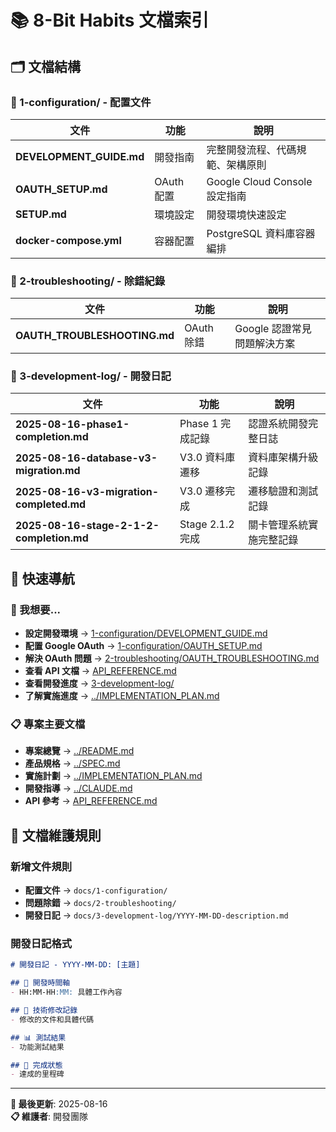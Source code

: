 # 📚 8-Bit Habits 文檔索引

## 🗂️ **文檔結構**

### **📁 1-configuration/ - 配置文件**
| 文件 | 功能 | 說明 |
|---|---|---|
| **DEVELOPMENT_GUIDE.md** | 開發指南 | 完整開發流程、代碼規範、架構原則 |
| **OAUTH_SETUP.md** | OAuth 配置 | Google Cloud Console 設定指南 |
| **SETUP.md** | 環境設定 | 開發環境快速設定 |
| **docker-compose.yml** | 容器配置 | PostgreSQL 資料庫容器編排 |

### **📁 2-troubleshooting/ - 除錯紀錄**
| 文件 | 功能 | 說明 |
|---|---|---|
| **OAUTH_TROUBLESHOOTING.md** | OAuth 除錯 | Google 認證常見問題解決方案 |

### **📁 3-development-log/ - 開發日記**
| 文件 | 功能 | 說明 |
|---|---|---|
| **2025-08-16-phase1-completion.md** | Phase 1 完成記錄 | 認證系統開發完整日誌 |
| **2025-08-16-database-v3-migration.md** | V3.0 資料庫遷移 | 資料庫架構升級記錄 |
| **2025-08-16-v3-migration-completed.md** | V3.0 遷移完成 | 遷移驗證和測試記錄 |
| **2025-08-16-stage-2-1-2-completion.md** | Stage 2.1.2 完成 | 關卡管理系統實施完整記錄 |

## 🚀 **快速導航**

### **🔧 我想要...**
- **設定開發環境** → [1-configuration/DEVELOPMENT_GUIDE.md](./1-configuration/DEVELOPMENT_GUIDE.md)
- **配置 Google OAuth** → [1-configuration/OAUTH_SETUP.md](./1-configuration/OAUTH_SETUP.md)
- **解決 OAuth 問題** → [2-troubleshooting/OAUTH_TROUBLESHOOTING.md](./2-troubleshooting/OAUTH_TROUBLESHOOTING.md)
- **查看 API 文檔** → [API_REFERENCE.md](./API_REFERENCE.md)
- **查看開發進度** → [3-development-log/](./3-development-log/)
- **了解實施進度** → [../IMPLEMENTATION_PLAN.md](../IMPLEMENTATION_PLAN.md)

### **📋 專案主要文檔**
- **專案總覽** → [../README.md](../README.md) 
- **產品規格** → [../SPEC.md](../SPEC.md)
- **實施計劃** → [../IMPLEMENTATION_PLAN.md](../IMPLEMENTATION_PLAN.md)
- **開發指導** → [../CLAUDE.md](../CLAUDE.md)
- **API 參考** → [API_REFERENCE.md](./API_REFERENCE.md)

## 🎯 **文檔維護規則**

### **新增文件規則**
- **配置文件** → `docs/1-configuration/`
- **問題除錯** → `docs/2-troubleshooting/` 
- **開發日記** → `docs/3-development-log/YYYY-MM-DD-description.md`

### **開發日記格式**
```markdown
# 開發日記 - YYYY-MM-DD: [主題]

## 📅 開發時間軸
- HH:MM-HH:MM: 具體工作內容

## 🔧 技術修改記錄
- 修改的文件和具體代碼

## 📊 測試結果
- 功能測試結果

## 🎯 完成狀態
- 達成的里程碑
```

---

**📝 最後更新**: 2025-08-16  
**📋 維護者**: 開發團隊